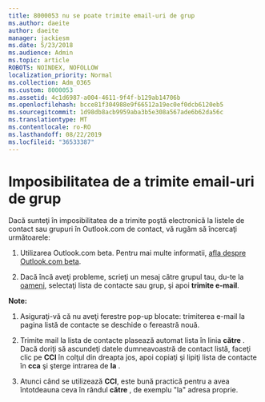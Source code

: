 ```yaml
---
title: 8000053 nu se poate trimite email-uri de grup
ms.author: daeite
author: daeite
manager: jackiesm
ms.date: 5/23/2018
ms.audience: Admin
ms.topic: article
ROBOTS: NOINDEX, NOFOLLOW
localization_priority: Normal
ms.collection: Adm_O365
ms.custom: 8000053
ms.assetid: 4c1d6987-a004-4611-9f4f-b129ab14706b
ms.openlocfilehash: bcce81f304988e9f66512a19ec0ef0dcb6120eb5
ms.sourcegitcommit: 1d98db8acb9959aba3b5e308a567ade6b62da56c
ms.translationtype: MT
ms.contentlocale: ro-RO
ms.lasthandoff: 08/22/2019
ms.locfileid: "36533387"
---
```

# <a name="unable-to-send-group-emails"></a>Imposibilitatea de a trimite email-uri de grup

Dacă sunteţi în imposibilitatea de a trimite poştă electronică la listele de contact sau grupuri în Outlook.com de contact, vă rugăm să încercaţi următoarele:
  
1. Utilizarea Outlook.com beta. Pentru mai multe informatii, [afla despre Outlook.com beta](https://support.office.com/article/e2261c7f-d413-4084-8f22-21282f42d8cf).
    
2. Dacă încă aveţi probleme, scrieţi un mesaj către grupul tau, du-te la [oameni](https://outlook.live.com/people/), selectaţi lista de contacte sau grup, şi apoi **trimite e-mail**.
    
 **Note:**
  
1. Asiguraţi-vă că nu aveţi ferestre pop-up blocate: trimiterea e-mail la pagina listă de contacte se deschide o fereastră nouă.
    
2. Trimite mail la lista de contacte plasează automat lista în linia **către** . Dacă doriţi să ascundeţi datele dumneavoastră de contact listă, faceţi clic pe **CCI** în colţul din dreapta jos, apoi copiaţi şi lipiţi lista de contacte în **cca** şi şterge intrarea de **la** . 
    
3. Atunci când se utilizează **CCI**, este bună practică pentru a avea întotdeauna ceva în rândul **către** , de exemplu "la" adresa proprie. 
    

